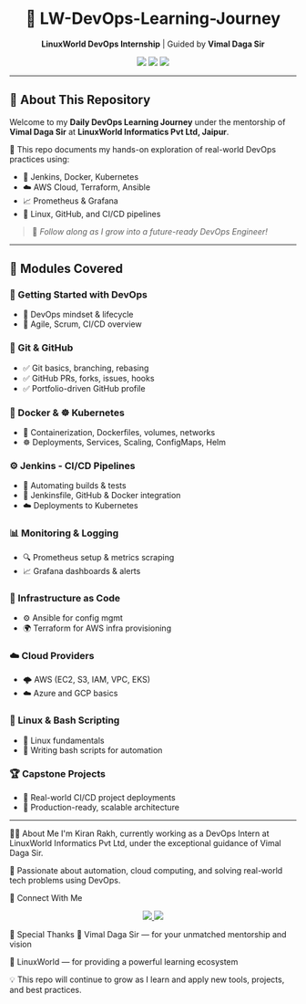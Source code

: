 

<h1 align="center">🚀 LW-DevOps-Learning-Journey</h1>

<p align="center">
  <strong>LinuxWorld DevOps Internship</strong> | Guided by <strong>Vimal Daga Sir</strong>
</p>

<p align="center">
  <img src="https://img.shields.io/badge/LinuxWorld-Tech%20Intern-blue?style=for-the-badge&logo=linux" />
  <img src="https://img.shields.io/github/last-commit/Kiranrakh/LW-DevOps-Learning-Daily?style=for-the-badge&color=green" />
  <img src="https://img.shields.io/badge/Made%20With-Markdown-1f425f.svg?style=for-the-badge&logo=markdown" />
</p>

---

## 📘 About This Repository

Welcome to my **Daily DevOps Learning Journey** under the mentorship of **Vimal Daga Sir** at **LinuxWorld Informatics Pvt Ltd, Jaipur**.

📌 This repo documents my hands-on exploration of real-world DevOps practices using:
- 🔧 Jenkins, Docker, Kubernetes
- ☁️ AWS Cloud, Terraform, Ansible
- 📈 Prometheus & Grafana
- 🐧 Linux, GitHub, and CI/CD pipelines

> 🚀 *Follow along as I grow into a future-ready DevOps Engineer!*

---

## 🧭 Modules Covered

### 🏁 Getting Started with DevOps
- 🔹 DevOps mindset & lifecycle
- 🔹 Agile, Scrum, CI/CD overview

### 🔗 Git & GitHub
- ✅ Git basics, branching, rebasing
- ✅ GitHub PRs, forks, issues, hooks
- ✅ Portfolio-driven GitHub profile

### 🐳 Docker & ☸️ Kubernetes
- 🐳 Containerization, Dockerfiles, volumes, networks
- ☸️ Deployments, Services, Scaling, ConfigMaps, Helm

### ⚙️ Jenkins - CI/CD Pipelines
- 🔄 Automating builds & tests
- 🧩 Jenkinsfile, GitHub & Docker integration
- ☁️ Deployments to Kubernetes

### 📊 Monitoring & Logging
- 🔍 Prometheus setup & metrics scraping
- 📈 Grafana dashboards & alerts

### 🧱 Infrastructure as Code
- ⚙️ Ansible for config mgmt
- 🌍 Terraform for AWS infra provisioning

### ☁️ Cloud Providers
- 🌩️ AWS (EC2, S3, IAM, VPC, EKS)
- ☁️ Azure and GCP basics

### 🐧 Linux & Bash Scripting
- 🧰 Linux fundamentals
- 📜 Writing bash scripts for automation

### 🏆 Capstone Projects
- 🔹 Real-world CI/CD project deployments
- 🔹 Production-ready, scalable architecture

---


🙋‍♂️ About Me
I'm Kiran Rakh, currently working as a DevOps Intern at LinuxWorld Informatics Pvt Ltd, under the exceptional guidance of Vimal Daga Sir.

📌 Passionate about automation, cloud computing, and solving real-world tech problems using DevOps.

📡 Connect With Me
<p align="center"> <a href="https://www.linkedin.com/in/kiran-rakh-b644b6248/"> <img src="https://img.shields.io/badge/LinkedIn-Kiran%20Rakh-blue?style=for-the-badge&logo=linkedin" /> </a> <a href="https://github.com/Kiranrakh"> <img src="https://img.shields.io/badge/GitHub-Kiranrakh-black?style=for-the-badge&logo=github" /> </a> </p>
🙏 Special Thanks
🧠 Vimal Daga Sir — for your unmatched mentorship and vision

🏢 LinuxWorld — for providing a powerful learning ecosystem

💡 This repo will continue to grow as I learn and apply new tools, projects, and best practices.
